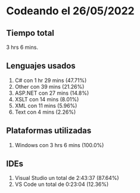 # Codeando el 26/05/2022

## Tiempo total
3 hrs 6 mins.

## Lenguajes usados
1. C# con 1 hr 29 mins (47.71%)
1. Other con 39 mins (21.26%)
1. ASP.NET con 27 mins (14.8%)
1. XSLT con 14 mins (8.01%)
1. XML con 11 mins (5.96%)
1. Text con 4 mins (2.26%)

## Plataformas utilizadas
1. Windows con 3 hrs 6 mins (100.0%)

## IDEs
1. Visual Studio un total de 2:43:37 (87.64%)
1. VS Code un total de 0:23:04 (12.36%)
